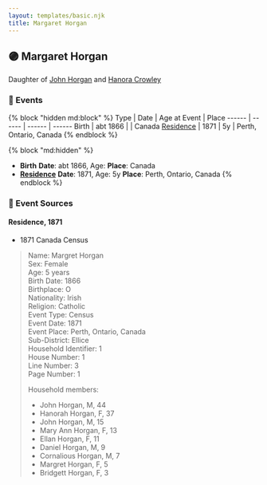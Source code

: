 ```yaml
---
layout: templates/basic.njk
title: Margaret Horgan
---
```

## 🟣 Margaret Horgan

Daughter of [John Horgan](/people/5/54161773) and [Hanora Crowley](/people/7/72193795)

### 📆 Events

{% block "hidden md:block" %}
Type | Date | Age at Event | Place
------ | ------ | ------ | ------
Birth | abt 1866 |  | Canada
[Residence](#event-event-0) | 1871 | 5y | Perth, Ontario, Canada
{% endblock %}

{% block "md:hidden" %}
- **Birth**
**Date**: abt 1866, Age:
**Place**: Canada
- **[Residence](#event-event-0)**
**Date**: 1871, Age: 5y
**Place**: Perth, Ontario, Canada
{% endblock %}

### 📰 Event Sources

#### <a id="event-event-0"></a> Residence, 1871
* 1871 Canada Census
>   
  > Name: Margret Horgan  
  > Sex: Female  
  > Age: 5 years  
  > Birth Date: 1866  
  > Birthplace: O  
  > Nationality: Irish  
  > Religion: Catholic  
  > Event Type: Census  
  > Event Date: 1871  
  > Event Place: Perth, Ontario, Canada  
  > Sub-District: Ellice  
  > Household Identifier: 1  
  > House Number: 1  
  > Line Number: 3  
  > Page Number: 1  
  >   
  > Household members:  
  > - John Horgan, M, 44  
  > - Hanorah Horgan, F, 37  
  > - John Horgan, M, 15  
  > - Mary Ann Horgan, F, 13  
  > - Ellan Horgan, F, 11  
  > - Daniel Horgan, M, 9  
  > - Cornalious Horgan, M, 7  
  > - Margret Horgan, F, 5  
  > - Bridgett Horgan, F, 3  
  >
